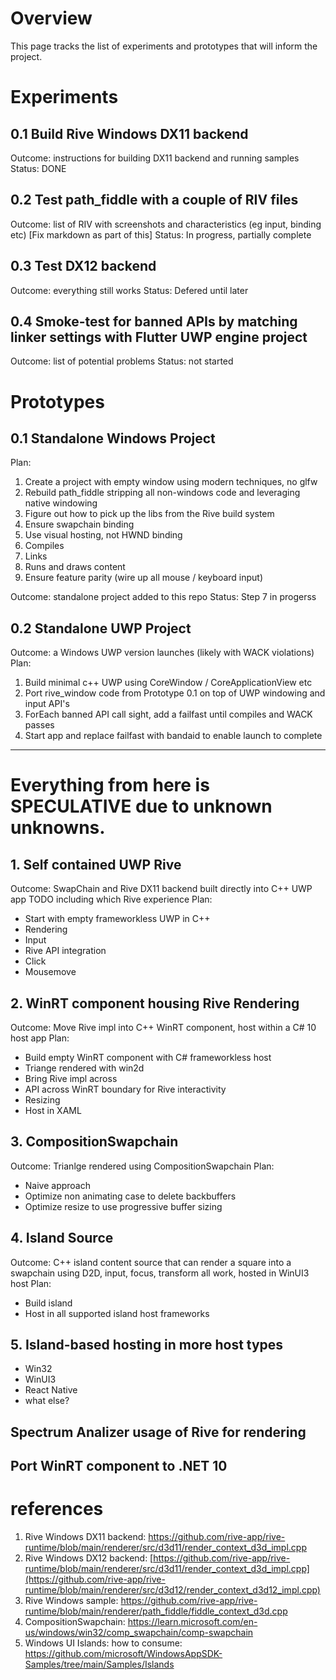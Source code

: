 # Overview
This page tracks the list of experiments and prototypes that will inform the project.

# Experiments

## 0.1 Build Rive Windows DX11 backend
Outcome: instructions for building DX11 backend and running samples
Status: DONE

## 0.2 Test path_fiddle with a couple of RIV files
Outcome: list of RIV with screenshots and characteristics (eg input, binding etc) [Fix markdown as part of this]
Status: In progress, partially complete

## 0.3 Test DX12 backend
Outcome: everything still works
Status: Defered until later

## 0.4 Smoke-test for banned APIs by matching linker settings with Flutter UWP engine project
Outcome: list of potential problems
Status: not started

# Prototypes

## 0.1 Standalone Windows Project
Plan: 
1. Create a project with empty window using modern techniques, no glfw
2. Rebuild path_fiddle stripping all non-windows code and leveraging native windowing
3. Figure out how to pick up the libs from the Rive build system
4. Ensure swapchain binding
5. Use visual hosting, not HWND binding
6. Compiles
7. Links
8. Runs and draws content
9. Ensure feature parity (wire up all mouse / keyboard input)
    
Outcome: standalone project added to this repo
Status: Step 7 in progerss

## 0.2 Standalone UWP Project
Outcome: a Windows UWP version launches (likely with WACK violations)
Plan:
1. Build minimal c++ UWP using CoreWindow / CoreApplicationView etc
2. Port rive_window code from Prototype 0.1 on top of UWP windowing and input API's
3. ForEach banned API call sight, add a failfast until compiles and WACK passes
4. Start app and replace failfast with bandaid to enable launch to complete

---
# Everything from here is SPECULATIVE due to unknown unknowns.

## 1. Self contained UWP Rive
Outcome: SwapChain and Rive DX11 backend built directly into C++ UWP app
TODO including which Rive experience
Plan:
- Start with empty frameworkless UWP in C++
- Rendering
- Input
- Rive API integration
- Click
- Mousemove


## 2. WinRT component housing Rive Rendering
Outcome: Move Rive impl into C++ WinRT component, host within a C# 10 host app
Plan:
- Build empty WinRT component with C# frameworkless host
- Triange rendered with win2d
- Bring Rive impl across
- API across WinRT boundary for Rive interactivity
- Resizing
- Host in XAML

## 3. CompositionSwapchain
Outcome:  Trianlge rendered using CompositionSwapchain
Plan:
- Naive approach
- Optimize non animating case to delete backbuffers
- Optimize resize to use progressive buffer sizing

## 4. Island Source
Outcome: C++ island content source that can render a square into a swapchain using D2D, input, focus, transform all work, hosted in WinUI3 host
Plan:
- Build island
- Host in all supported island host frameworks

## 5. Island-based hosting in more host types
- Win32
- WinUI3
- React Native
- what else?

## Spectrum Analizer usage of Rive for rendering 
## Port WinRT component to .NET 10

# references
1. Rive Windows DX11 backend: https://github.com/rive-app/rive-runtime/blob/main/renderer/src/d3d11/render_context_d3d_impl.cpp
2. Rive Windows DX12 backend: [https://github.com/rive-app/rive-runtime/blob/main/renderer/src/d3d11/render_context_d3d_impl.cpp](https://github.com/rive-app/rive-runtime/blob/main/renderer/src/d3d12/render_context_d3d12_impl.cpp)
3. Rive Windows sample: https://github.com/rive-app/rive-runtime/blob/main/renderer/path_fiddle/fiddle_context_d3d.cpp
4. CompositionSwapchain: https://learn.microsoft.com/en-us/windows/win32/comp_swapchain/comp-swapchain
5. Windows UI Islands: how to consume: https://github.com/microsoft/WindowsAppSDK-Samples/tree/main/Samples/Islands
